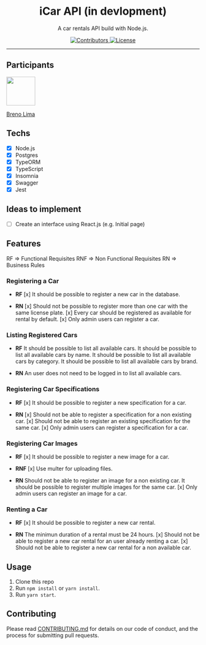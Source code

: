 <h1 align="center">
iCar API (in devlopment)
</h1>

<p align="center">A car rentals API build with Node.js.</p>

<p align="center">
  <a href="https://github.com/Rocketseat/youtube-clone-twitter/graphs/contributors">
    <img src="https://img.shields.io/github/contributors/rocketseat/youtube-clone-twitter?color=%236633cc&logoColor=%236633cc&style=flat" alt="Contributors">
  </a>
  <a href="https://opensource.org/licenses/MIT">
    <img src="https://img.shields.io/github/license/rocketseat/youtube-clone-twitter?color=%236633cc&logo=mit" alt="License">
  </a>
</p>

<hr>

## Participants

[<img src="https://avatars.githubusercontent.com/u/46445777?v=4" width="75px;"/>](https://github.com/brcaua)

[Breno Lima](https://github.com/brcaua)

## Techs

- [x] Node.js
- [x] Postgres
- [x] TypeORM
- [x] TypeScript
- [x] Insomnia 
- [x] Swagger
- [x] Jest  

## Ideas to implement

- [ ] Create an interface using React.js (e.g. Initial page)

## Features
RF => Functional Requisites
RNF => Non Functional Requisites
RN => Business Rules
### Registering a Car
* **RF**
[x] It should be possible to register a new car in the database.

* **RN**
[x] Should not be possible to register more than one car with the same license plate.
[x] Every car should be registered as available for rental by default.
[x] Only admin users can register a car.

### Listing Registered Cars
* **RF**
It should be possible to list all available cars.
It should be possible to list all available cars by name.
It should be possible to list all available cars by category.
It should be possible to list all available cars by brand.

* **RN**
An user does not need to be logged in to list all available cars.

### Registering Car Specifications
* **RF**
[x] It should be possible to register a new specification for a car.

* **RN**
[x] Should not be able to register a specification for a non existing car.
[x] Should not be able to register an existing specification for the same car.
[x] Only admin users can register a specification for a car.

### Registering Car Images
* **RF**
[x] It should be possible to register a new image for a car.

* **RNF**
[x] Use multer for uploading files.

* **RN**
Should not be able to register an image for a non existing car.
It should be possible to register multiple images for the same car.
[x] Only admin users can register an image for a car.

### Renting a Car

* **RF**
[x] It should be possible to register a new car rental.

* **RN**
The minimun duration of a rental must be 24 hours.
[x] Should not be able to register a new car rental for an user already renting a car.
[x] Should not be able to register a new car rental for a non available car.

## Usage
1. Clone this repo
2. Run `npm install` or `yarn install`.<br />
3. Run `yarn start`.<br />

## Contributing

Please read [CONTRIBUTING.md](CONTRIBUTING.md) for details on our code of conduct, and the process for submitting pull requests.
